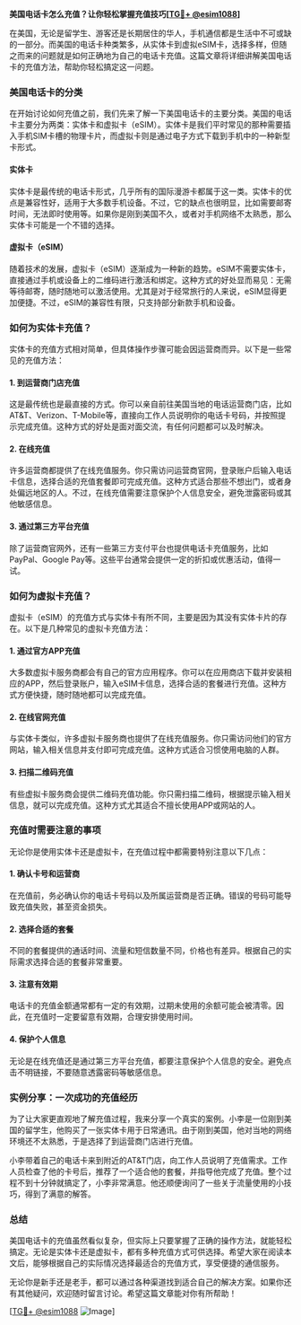**美国电话卡怎么充值？让你轻松掌握充值技巧[[TG💪+ @esim1088](https://t.me/s/esim1088)]**

在美国，无论是留学生、游客还是长期居住的华人，手机通信都是生活中不可或缺的一部分。而美国的电话卡种类繁多，从实体卡到虚拟eSIM卡，选择多样，但随之而来的问题就是如何正确地为自己的电话卡充值。这篇文章将详细讲解美国电话卡的充值方法，帮助你轻松搞定这一问题。

### 美国电话卡的分类

在开始讨论如何充值之前，我们先来了解一下美国电话卡的主要分类。美国的电话卡主要分为两类：实体卡和虚拟卡（eSIM）。实体卡是我们平时常见的那种需要插入手机SIM卡槽的物理卡片，而虚拟卡则是通过电子方式下载到手机中的一种新型卡形式。

#### 实体卡

实体卡是最传统的电话卡形式，几乎所有的国际漫游卡都属于这一类。实体卡的优点是兼容性好，适用于大多数手机设备。不过，它的缺点也很明显，比如需要邮寄时间，无法即时使用等。如果你是刚到美国不久，或者对手机网络不太熟悉，那么实体卡可能是一个不错的选择。

#### 虚拟卡（eSIM）

随着技术的发展，虚拟卡（eSIM）逐渐成为一种新的趋势。eSIM不需要实体卡，直接通过手机或设备上的二维码进行激活和绑定。这种方式的好处显而易见：无需等待邮寄，随时随地可以激活使用。尤其是对于经常旅行的人来说，eSIM显得更加便捷。不过，eSIM的兼容性有限，只支持部分新款手机和设备。

### 如何为实体卡充值？

实体卡的充值方式相对简单，但具体操作步骤可能会因运营商而异。以下是一些常见的充值方法：

#### 1. 到运营商门店充值

这是最传统也是最直接的方式。你可以亲自前往美国当地的电话运营商门店，比如AT&T、Verizon、T-Mobile等，直接向工作人员说明你的电话卡号码，并按照提示完成充值。这种方式的好处是面对面交流，有任何问题都可以及时解决。

#### 2. 在线充值

许多运营商都提供了在线充值服务。你只需访问运营商官网，登录账户后输入电话卡信息，选择合适的充值套餐即可完成充值。这种方式适合那些不想出门，或者身处偏远地区的人。不过，在线充值需要注意保护个人信息安全，避免泄露密码或其他敏感信息。

#### 3. 通过第三方平台充值

除了运营商官网外，还有一些第三方支付平台也提供电话卡充值服务，比如PayPal、Google Pay等。这些平台通常会提供一定的折扣或优惠活动，值得一试。

### 如何为虚拟卡充值？

虚拟卡（eSIM）的充值方式与实体卡有所不同，主要是因为其没有实体卡片的存在。以下是几种常见的虚拟卡充值方法：

#### 1. 通过官方APP充值

大多数虚拟卡服务商都会有自己的官方应用程序。你可以在应用商店下载并安装相应的APP，然后登录账户，输入eSIM卡信息，选择合适的套餐进行充值。这种方式方便快捷，随时随地都可以完成充值。

#### 2. 在线官网充值

与实体卡类似，许多虚拟卡服务商也提供了在线充值服务。你只需访问他们的官方网站，输入相关信息并支付即可完成充值。这种方式适合习惯使用电脑的人群。

#### 3. 扫描二维码充值

有些虚拟卡服务商会提供二维码充值功能。你只需扫描二维码，根据提示输入相关信息，就可以完成充值。这种方式尤其适合不擅长使用APP或网站的人。

### 充值时需要注意的事项

无论你是使用实体卡还是虚拟卡，在充值过程中都需要特别注意以下几点：

#### 1. 确认卡号和运营商

在充值前，务必确认你的电话卡号码以及所属运营商是否正确。错误的号码可能导致充值失败，甚至资金损失。

#### 2. 选择合适的套餐

不同的套餐提供的通话时间、流量和短信数量不同，价格也有差异。根据自己的实际需求选择合适的套餐非常重要。

#### 3. 注意有效期

电话卡的充值金额通常都有一定的有效期，过期未使用的余额可能会被清零。因此，在充值时一定要留意有效期，合理安排使用时间。

#### 4. 保护个人信息

无论是在线充值还是通过第三方平台充值，都要注意保护个人信息的安全。避免点击不明链接，不要随意透露密码等敏感信息。

### 实例分享：一次成功的充值经历

为了让大家更直观地了解充值过程，我来分享一个真实的案例。小李是一位刚到美国的留学生，他购买了一张实体卡用于日常通讯。由于刚到美国，他对当地的网络环境还不太熟悉，于是选择了到运营商门店进行充值。

小李带着自己的电话卡来到附近的AT&T门店，向工作人员说明了充值需求。工作人员检查了他的卡号后，推荐了一个适合他的套餐，并指导他完成了充值。整个过程不到十分钟就搞定了，小李非常满意。他还顺便询问了一些关于流量使用的小技巧，得到了满意的解答。

### 总结

美国电话卡的充值虽然看似复杂，但实际上只要掌握了正确的操作方法，就能轻松搞定。无论是实体卡还是虚拟卡，都有多种充值方式可供选择。希望大家在阅读本文后，能够根据自己的实际情况选择最适合的充值方式，享受便捷的通信服务。

无论你是新手还是老手，都可以通过各种渠道找到适合自己的解决方案。如果你还有其他疑问，欢迎随时留言讨论。希望这篇文章能对你有所帮助！

[[TG💪+ @esim1088](https://t.me/s/esim1088) ![Image](https://i.postimg.cc/4NQfJmqS/Snipaste-2025-05-13-00-14-12.png)]
